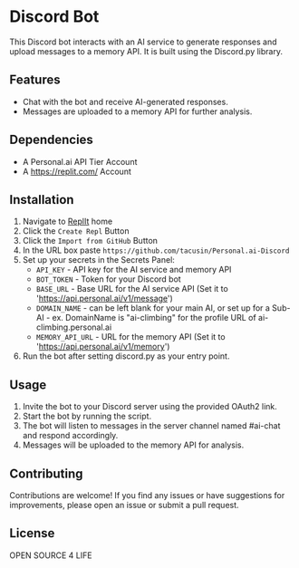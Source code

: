 # Discord Bot

This Discord bot interacts with an AI service to generate responses and upload messages to a memory API. It is built using the Discord.py library.

## Features

- Chat with the bot and receive AI-generated responses.
- Messages are uploaded to a memory API for further analysis.

## Dependencies

- A Personal.ai API Tier Account
- A https://replit.com/ Account

## Installation

1. Navigate to [ReplIt](https://replit.com/~) home
2. Click the `Create Repl` Button
3. Click the `Import from GitHub` Button
4. In the URL box paste `https://github.com/tacusin/Personal.ai-Discord`
5. Set up your secrets in the Secrets Panel:
   - `API_KEY` - API key for the AI service and memory API
   - `BOT_TOKEN` - Token for your Discord bot
   - `BASE_URL` - Base URL for the AI service API (Set it to 'https://api.personal.ai/v1/message')
   - `DOMAIN_NAME` - can be left blank for your main AI, or set up for a Sub-AI - ex. DomainName is "ai-climbing" for the profile URL of ai-climbing.personal.ai
   - `MEMORY_API_URL` - URL for the memory API (Set it to 'https://api.personal.ai/v1/memory')
6. Run the bot after setting discord.py as your entry point.

## Usage

1. Invite the bot to your Discord server using the provided OAuth2 link.
2. Start the bot by running the script.
3. The bot will listen to messages in the server channel named #ai-chat and respond accordingly.
4. Messages will be uploaded to the memory API for analysis.

## Contributing

Contributions are welcome! If you find any issues or have suggestions for improvements, please open an issue or submit a pull request.

## License

OPEN SOURCE 4 LIFE

